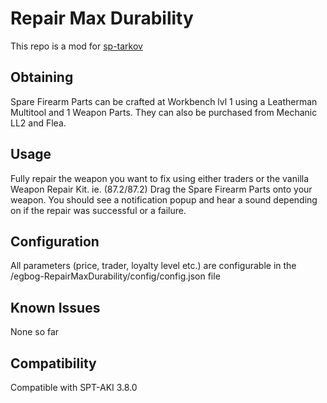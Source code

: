 # Repair Max Durability

This repo is a mod for [sp-tarkov](https://sp-tarkov.com/)

## Obtaining
Spare Firearm Parts can be crafted at Workbench lvl 1 using a Leatherman Multitool and 1 Weapon Parts.
They can also be purchased from Mechanic LL2 and Flea.

## Usage
Fully repair the weapon you want to fix using either traders or the vanilla Weapon Repair Kit. ie. (87.2/87.2)
Drag the Spare Firearm Parts onto your weapon. You should see a notification popup and hear a sound depending on if the repair was successful or a failure.

## Configuration
All parameters (price, trader, loyalty level etc.) are configurable in the /egbog-RepairMaxDurability/config/config.json file

## Known Issues
None so far

## Compatibility 
Compatible with SPT-AKI 3.8.0
